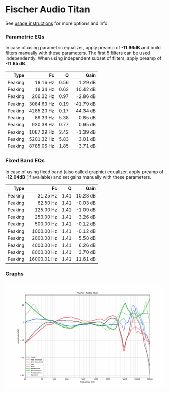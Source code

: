 # Fischer Audio Titan
See [usage instructions](https://github.com/jaakkopasanen/AutoEq#usage) for more options and info.

### Parametric EQs
In case of using parametric equalizer, apply preamp of **-11.66dB** and build filters manually
with these parameters. The first 5 filters can be used independently.
When using independent subset of filters, apply preamp of **-11.65 dB**.

| Type    | Fc         |    Q | Gain      |
|--------:|-----------:|-----:|----------:|
| Peaking | 18.16 Hz   | 0.56 | 1.29 dB   |
| Peaking | 18.34 Hz   | 0.62 | 10.42 dB  |
| Peaking | 206.32 Hz  | 0.97 | -2.86 dB  |
| Peaking | 3084.63 Hz | 0.19 | -41.79 dB |
| Peaking | 4285.20 Hz | 0.17 | 44.34 dB  |
| Peaking | 89.33 Hz   | 5.38 | 0.85 dB   |
| Peaking | 930.38 Hz  | 0.77 | 0.95 dB   |
| Peaking | 1087.29 Hz | 2.42 | -1.39 dB  |
| Peaking | 5201.32 Hz | 5.83 | 3.01 dB   |
| Peaking | 8785.06 Hz | 1.85 | -3.71 dB  |

### Fixed Band EQs
In case of using fixed band (also called graphic) equalizer, apply preamp of **-12.04dB**
(if available) and set gains manually with these parameters.

| Type    | Fc          |    Q | Gain     |
|--------:|------------:|-----:|---------:|
| Peaking | 31.25 Hz    | 1.41 | 10.28 dB |
| Peaking | 62.50 Hz    | 1.41 | -0.03 dB |
| Peaking | 125.00 Hz   | 1.41 | -1.09 dB |
| Peaking | 250.00 Hz   | 1.41 | -3.26 dB |
| Peaking | 500.00 Hz   | 1.41 | -0.12 dB |
| Peaking | 1000.00 Hz  | 1.41 | -0.12 dB |
| Peaking | 2000.00 Hz  | 1.41 | -5.58 dB |
| Peaking | 4000.00 Hz  | 1.41 | 6.26 dB  |
| Peaking | 8000.00 Hz  | 1.41 | 3.70 dB  |
| Peaking | 16000.01 Hz | 1.41 | 11.61 dB |

### Graphs
![](./Fischer%20Audio%20Titan.png)